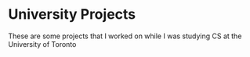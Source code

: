 # University Projects

These are some projects that I worked on while I was studying CS at the University of Toronto
